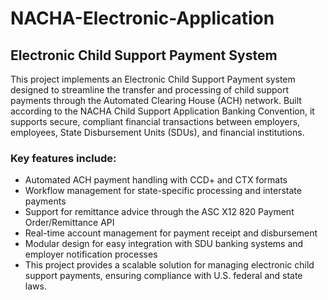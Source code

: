 # NACHA-Electronic-Application

## Electronic Child Support Payment System

This project implements an Electronic Child Support Payment system designed to streamline the transfer and processing of child support payments through the Automated Clearing House (ACH) network. Built according to the NACHA Child Support Application Banking Convention, it supports secure, compliant financial transactions between employers, employees, State Disbursement Units (SDUs), and financial institutions.


### Key features include:

- Automated ACH payment handling with CCD+ and CTX formats
- Workflow management for state-specific processing and interstate payments
- Support for remittance advice through the ASC X12 820 Payment Order/Remittance API
- Real-time account management for payment receipt and disbursement
- Modular design for easy integration with SDU banking systems and employer notification processes
- This project provides a scalable solution for managing electronic child support payments, ensuring compliance with U.S. federal and state laws.
